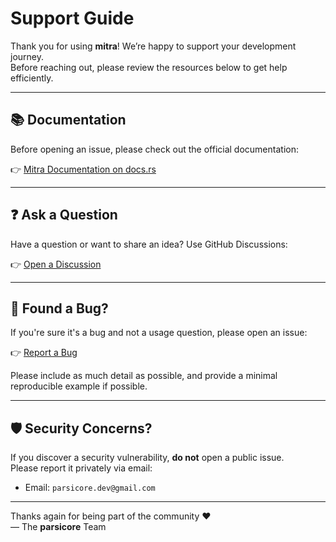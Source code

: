 # Support Guide

Thank you for using **mitra**! We’re happy to support your development journey.  
Before reaching out, please review the resources below to get help efficiently.

---

## 📚 Documentation

Before opening an issue, please check out the official documentation:

👉 [Mitra Documentation on docs.rs](https://docs.rs/mitra)

---

## ❓ Ask a Question

Have a question or want to share an idea? Use GitHub Discussions:

👉 [Open a Discussion](https://github.com/parsicore/mitra/discussions)

---

## 🐞 Found a Bug?

If you're sure it's a bug and not a usage question, please open an issue:

👉 [Report a Bug](https://github.com/parsicore/mitra/issues/new/choose)

Please include as much detail as possible, and provide a minimal reproducible example if possible.

---

## 🛡️ Security Concerns?

If you discover a security vulnerability, **do not** open a public issue.  
Please report it privately via email:

- Email: `parsicore.dev@gmail.com`

---

Thanks again for being part of the community ❤️  
— The **parsicore** Team
